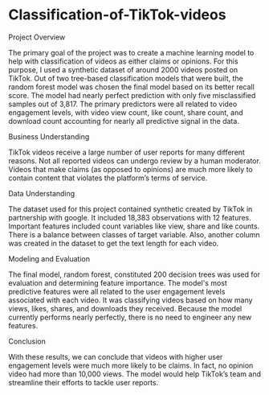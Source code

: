 # Classification-of-TikTok-videos

Project Overview

The primary goal of the project was to create a machine learning model to help with classification of videos as either claims or opinions. For this purpose, I used a synthetic dataset of around 2000 videos posted on TikTok. Out of two tree-based classification models that were built, the random forest model was chosen the final model based on its better recall score. The model had nearly perfect prediction with only five misclassified samples out of 3,817. The primary predictors were all related to video engagement levels, with video view count, like count, share count, and download count accounting for nearly all predictive signal in the data.

Business Understanding 

TikTok videos receive a large number of user reports for many different reasons. Not all reported videos can undergo review by a human moderator. Videos that make claims (as opposed to opinions) are much more likely to contain content that violates the platform’s terms of service. 

Data Understanding 

The dataset used for this project contained synthetic created by TikTok in partnership with google. It included 18,383 observations with 12 features. Important features included count variables like view, share and like counts. There is a balance between classes of target variable. Also, another column was created in the dataset to get the text length for each video.

Modeling and Evaluation 

The final model, random forest, constituted 200 decision trees was used for evaluation and determining feature importance. The model's most predictive features were all related to the user engagement levels associated with each video. It was classifying videos based on how many views, likes, shares, and downloads they received. Because the model currently performs nearly perfectly, there is no need to engineer any new features.

Conclusion

With these results, we can conclude that videos with higher user engagement levels were much more likely to be claims. In fact, no opinion video had more than 10,000 views. The model would help TikTok’s team and streamline their efforts to tackle user reports. 

